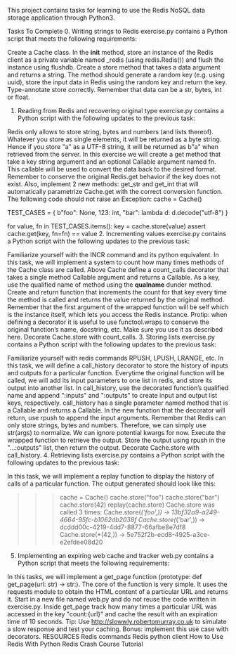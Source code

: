 This project contains tasks for learning to use the Redis NoSQL data storage application through Python3.

Tasks To Complete
 0. Writing strings to Redis
exercise.py contains a Python script that meets the following requirements:

Create a Cache class. In the __init__ method, store an instance of the Redis client as a private variable named _redis (using redis.Redis()) and flush the instance using flushdb.
Create a store method that takes a data argument and returns a string. The method should generate a random key (e.g. using uuid), store the input data in Redis using the random key and return the key.
Type-annotate store correctly. Remember that data can be a str, bytes, int or float.
 1. Reading from Redis and recovering original type
exercise.py contains a Python script with the following updates to the previous task:

Redis only allows to store string, bytes and numbers (and lists thereof). Whatever you store as single elements, it will be returned as a byte string. Hence if you store "a" as a UTF-8 string, it will be returned as b"a" when retrieved from the server.
In this exercise we will create a get method that take a key string argument and an optional Callable argument named fn. This callable will be used to convert the data back to the desired format.
Remember to conserve the original Redis.get behavior if the key does not exist.
Also, implement 2 new methods: get_str and get_int that will automatically parametrize Cache.get with the correct conversion function.
The following code should not raise an Exception:
cache = Cache()

TEST_CASES = {
    b"foo": None,
    123: int,
    "bar": lambda d: d.decode("utf-8")
}

for value, fn in TEST_CASES.items():
    key = cache.store(value)
    assert cache.get(key, fn=fn) == value
 2. Incrementing values
exercise.py contains a Python script with the following updates to the previous task:

Familiarize yourself with the INCR command and its python equivalent.
In this task, we will implement a system to count how many times methods of the Cache class are called.
Above Cache define a count_calls decorator that takes a single method Callable argument and returns a Callable.
As a key, use the qualified name of method using the __qualname__ dunder method.
Create and return function that increments the count for that key every time the method is called and returns the value returned by the original method.
Remember that the first argument of the wrapped function will be self which is the instance itself, which lets you access the Redis instance.
Protip: when defining a decorator it is useful to use functool.wraps to conserve the original function’s name, docstring, etc. Make sure you use it as described here.
Decorate Cache.store with count_calls.
 3. Storing lists
exercise.py contains a Python script with the following updates to the previous task:

Familiarize yourself with redis commands RPUSH, LPUSH, LRANGE, etc.
In this task, we will define a call_history decorator to store the history of inputs and outputs for a particular function.
Everytime the original function will be called, we will add its input parameters to one list in redis, and store its output into another list.
In call_history, use the decorated function’s qualified name and append ":inputs" and ":outputs" to create input and output list keys, respectively.
call_history has a single parameter named method that is a Callable and returns a Callable.
In the new function that the decorator will return, use rpush to append the input arguments. Remember that Redis can only store strings, bytes and numbers. Therefore, we can simply use str(args) to normalize. We can ignore potential kwargs for now.
Execute the wrapped function to retrieve the output. Store the output using rpush in the "...:outputs" list, then return the output.
Decorate Cache.store with call_history.
 4. Retrieving lists
exercise.py contains a Python script with the following updates to the previous task:

In this task, we will implement a replay function to display the history of calls of a particular function.
The output generated should look like this:
>>> cache = Cache()
>>> cache.store("foo")
>>> cache.store("bar")
>>> cache.store(42)
>>> replay(cache.store)
Cache.store was called 3 times:
Cache.store(*('foo',)) -> 13bf32a9-a249-4664-95fc-b1062db2038f
Cache.store(*('bar',)) -> dcddd00c-4219-4dd7-8877-66afbe8e7df8
Cache.store(*(42,)) -> 5e752f2b-ecd8-4925-a3ce-e2efdee08d20
 5. Implementing an expiring web cache and tracker
web.py contains a Python script that meets the following requirements:

In this tasks, we will implement a get_page function (prototype: def get_page(url: str) -> str:). The core of the function is very simple. It uses the requests module to obtain the HTML content of a particular URL and returns it.
Start in a new file named web.py and do not reuse the code written in exercise.py.
Inside get_page track how many times a particular URL was accessed in the key "count:{url}" and cache the result with an expiration time of 10 seconds.
Tip: Use http://slowwly.robertomurray.co.uk to simulate a slow response and test your caching.
Bonus: implement this use case with decorators.
RESOURCES
 Redis commands
 Redis python client
 How to Use Redis With Python
 Redis Crash Course Tutorial
